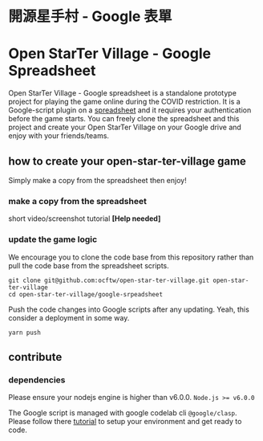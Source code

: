 # 開源星手村 - Google 表單

# Open StarTer Village - Google Spreadsheet

Open StarTer Village - Google spreadsheet is a standalone prototype project for playing the game online during the COVID restriction. It is a Google-script plugin on a [spreadsheet](https://docs.google.com/spreadsheets/d/1xnuGOg5xSfGYNmfHm7EeSpFB-QRtlG-Kq8t53B7cmUU/edit#gid=695693469) and it requires your authentication before the game starts. You can freely clone the spreadsheet and this project and create your Open StarTer Village on your Google drive and enjoy with your friends/teams.

## how to create your open-star-ter-village game

Simply make a copy from the spreadsheet then enjoy!

### make a copy from the spreadsheet

short video/screenshot tutorial **[Help needed]**

### update the game logic

We encourage you to clone the code base from this repository rather than pull the code base from the spreadsheet scripts.

```shell
git clone git@github.com:ocftw/open-star-ter-village.git open-star-ter-village
cd open-star-ter-village/google-srpeadsheet
```

Push the code changes into Google scripts after any updating. Yeah, this consider a deployment in some way.

```shell
yarn push
```

## contribute

### dependencies

Please ensure your nodejs engine is higher than v6.0.0. `Node.js >= v6.0.0`

The Google script is managed with google codelab cli `@google/clasp`. Please follow there [tutorial](https://codelabs.developers.google.com/codelabs/clasp/#1) to setup your environment and get ready to code.
